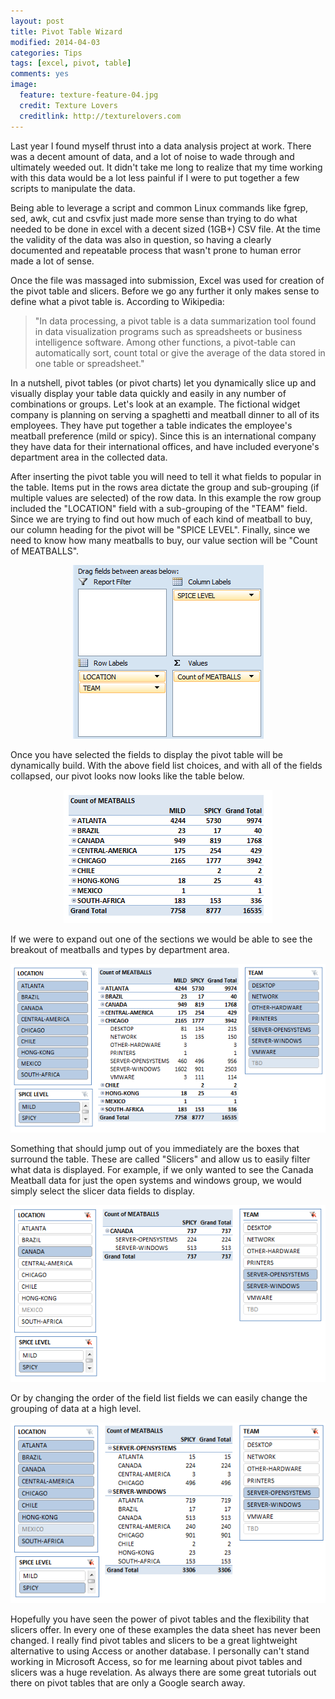 ```yaml
---
layout: post
title: Pivot Table Wizard
modified: 2014-04-03
categories: Tips
tags: [excel, pivot, table]
comments: yes
image:
  feature: texture-feature-04.jpg
  credit: Texture Lovers
  creditlink: http://texturelovers.com
---
```

Last year I found myself thrust into a data analysis project at work.  There was a decent amount of data, and a lot of noise to wade through and ultimately weeded out.  It didn't take me long to realize that my time working with this data would be a lot less painful if I were to put together a few scripts to manipulate the data.

Being able to leverage a script and common Linux commands like fgrep, sed, awk, cut and csvfix just made more sense than trying to do what needed to be done in excel with a decent sized (1GB+) CSV file.  At the time the validity of the data was also in question, so having a clearly documented and repeatable process that wasn't prone to human error made a lot of sense.

Once the file was massaged into submission, Excel was used for creation of the pivot table and slicers.   Before we go any further it only makes sense to define what a pivot table is.  According to Wikipedia:

<blockquote cite="Wikipedia">
"In data processing, a pivot table is a data summarization tool found in data visualization programs such as spreadsheets or business intelligence software. Among other functions, a pivot-table can automatically sort, count total or give the average of the data stored in one table or spreadsheet."
</blockquote>

In a nutshell, pivot tables (or pivot charts) let you dynamically slice up and visually display your table data quickly and easily in any number of combinations or groups.  Let's look at an example.  The fictional widget company is planning on serving a spaghetti and meatball dinner to all of its employees.  They have put together a table indicates the employee's meatball preference (mild or spicy).  Since this is an international company they have data for their international offices, and have included everyone's department area in the collected data.

After inserting the pivot table you will need to tell it what fields to popular in the table.  Items put in the rows area dictate the group and sub-grouping (if multiple values are selected) of the row data.  In this example the row group included the "LOCATION" field with a sub-grouping of the "TEAM" field.  Since we are trying to find out how much of each kind of meatball to buy, our column heading for the pivot will be "SPICE LEVEL".  Finally, since we need to know how many meatballs to buy, our value section will be "Count of MEATBALLS".

<center><img src="/images/pivot-table-field-list.png"></center>

Once you have selected the fields to display the pivot table will be dynamically build.  With the above field list choices, and with all of the fields collapsed, our pivot looks now looks like the table below.

<center><img src="/images/meatball-pivot.png"></center>

If we were to expand out one of the sections we would be able to see the breakout of meatballs and types by department area.

<center><img src="/images/meatball-slicers.png"></center>

Something that should jump out of you immediately are the boxes that surround the table.  These are called "Slicers" and allow us to easily filter what data is displayed.  For example, if we only wanted to see the Canada Meatball data for just the open systems and windows group, we would simply select the slicer data fields to display.

<center><img src="/images/meatball-slicers2.png"></center>

Or by changing the order of the field list fields we can easily change the grouping of data at a high level.

<center><img src="/images/meatball-slicers3.png"></center>

Hopefully you have seen the power of pivot tables and the flexibility that slicers offer.  In every one of these examples the data sheet has never been changed.  I really find pivot tables and slicers to be a great lightweight alternative to using Access or another database.  I personally can't stand working in Microsoft Access, so for me learning about pivot tables and slicers was a huge revelation.  As always there are some great tutorials out there on pivot tables that are only a Google search away.

